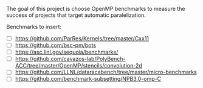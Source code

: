 The goal of this project is choose OpenMP benchmarks to measure the success of projects that target automatic paralelization.

Benchmarks to insert:

- [ ] https://github.com/ParRes/Kernels/tree/master/Cxx11
- [ ] https://github.com/bsc-pm/bots
- [ ] https://asc.llnl.gov/sequoia/benchmarks/
- [ ] https://github.com/cavazos-lab/PolyBench-ACC/tree/master/OpenMP/stencils/convolution-2d
- [ ] https://github.com/LLNL/dataracebench/tree/master/micro-benchmarks
- [ ] https://github.com/benchmark-subsetting/NPB3.0-omp-C
